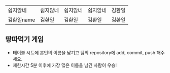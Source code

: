 <table>
      <tbody>
        <tr>
          <td>쉽지않네</td>
          <td>쉽지않네</td>
          <td>쉽지않네</td>
          <td>쉽지않네</td>
          <td>김환일</td>
        </tr>
        <tr>
          <td>김환일name</td>
          <td>김환일</td>
          <td>김환일</td>
          <td>김환일</td>
          <td>김환일</td>
        </tr>
      </tbody>
</table>

## 땅따먹기 게임

- 테이블 시트에 본인의 이름을 남기고 팀의 repository에 add, commit, push 해주세요.
- 제한시간 5분 이후에 가장 많은 이름을 남긴 사람이 우승!
